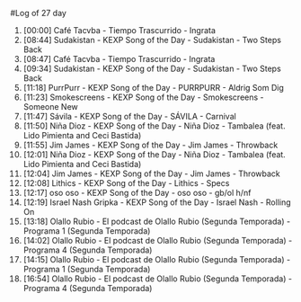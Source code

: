 #Log of 27 day

1. [00:00] Café Tacvba - Tiempo Trascurrido - Ingrata
1. [08:44] Sudakistan - KEXP Song of the Day - Sudakistan - Two Steps Back
1. [08:47] Café Tacvba - Tiempo Trascurrido - Ingrata
1. [09:34] Sudakistan - KEXP Song of the Day - Sudakistan - Two Steps Back
1. [11:18] PurrPurr - KEXP Song of the Day - PURRPURR - Aldrig Som Dig
1. [11:23] Smokescreens - KEXP Song of the Day - Smokescreens - Someone New
1. [11:47] Sávila - KEXP Song of the Day - SÁVILA - Carnival
1. [11:50] Niña Dioz - KEXP Song of the Day - Niña Dioz - Tambalea (feat. Lido Pimienta and Ceci Bastida)
1. [11:55] Jim James - KEXP Song of the Day - Jim James - Throwback
1. [12:01] Niña Dioz - KEXP Song of the Day - Niña Dioz - Tambalea (feat. Lido Pimienta and Ceci Bastida)
1. [12:04] Jim James - KEXP Song of the Day - Jim James - Throwback
1. [12:08] Lithics - KEXP Song of the Day - Lithics - Specs
1. [12:17] oso oso - KEXP Song of the Day - oso oso - gb/ol h/nf
1. [12:19] Israel Nash Gripka - KEXP Song of the Day - Israel Nash - Rolling On
1. [13:18] Olallo Rubio - El podcast de Olallo Rubio (Segunda Temporada) - Programa 1 (Segunda Temporada)
1. [14:02] Olallo Rubio - El podcast de Olallo Rubio (Segunda Temporada) - Programa 4 (Segunda Temporada)
1. [14:15] Olallo Rubio - El podcast de Olallo Rubio (Segunda Temporada) - Programa 1 (Segunda Temporada)
1. [16:54] Olallo Rubio - El podcast de Olallo Rubio (Segunda Temporada) - Programa 4 (Segunda Temporada)
